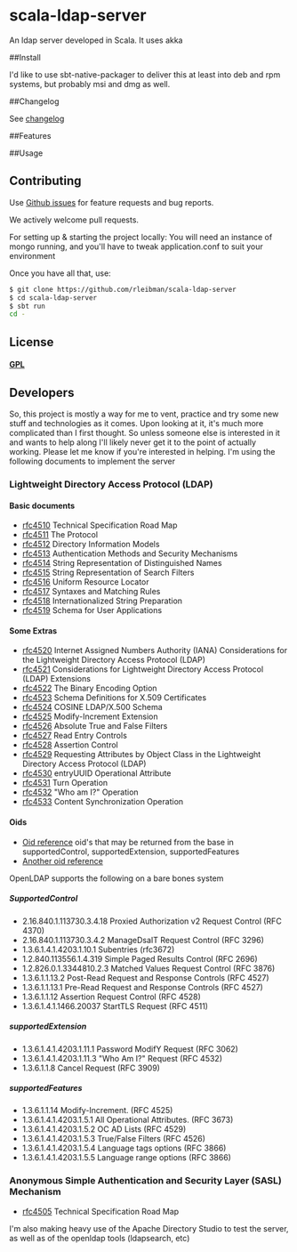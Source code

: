 scala-ldap-server
===================

An ldap server developed in Scala. It uses akka

##Install

I'd like to use sbt-native-packager to deliver this at least into deb and rpm systems, but probably msi and dmg as well.

##Changelog

See [changelog](./CHANGELOG.md)

##Features

##Usage

## Contributing

Use [Github issues](https://github.com/rleibman/scala-ldap-server/issues) for feature requests and bug reports.

We actively welcome pull requests.

For setting up & starting the project locally:
You will need an instance of mongo running, and you'll have to tweak application.conf to suit your environment

Once you have all that, use:

```sh
$ git clone https://github.com/rleibman/scala-ldap-server
$ cd scala-ldap-server
$ sbt run
cd -
```

## License

#### [GPL](./LICENSE)

## Developers
So, this project is mostly a way for me to vent, practice and try some new stuff and technologies as it comes. 
Upon looking at it, it's much more complicated than I first thought. So unless someone else is interested in it and 
wants to help along I'll likely never get it to the point of actually working.
Please let me know if you're interested in helping.
I'm using the following documents to implement the server

### Lightweight Directory Access Protocol (LDAP)
#### Basic documents 
- [rfc4510](https://tools.ietf.org/html/rfc4510) Technical Specification Road Map 
- [rfc4511](https://tools.ietf.org/html/rfc4511) The Protocol 
- [rfc4512](https://tools.ietf.org/html/rfc4512) Directory Information Models 
- [rfc4513](https://tools.ietf.org/html/rfc4513) Authentication Methods and Security Mechanisms 
- [rfc4514](https://tools.ietf.org/html/rfc4514) String Representation of Distinguished Names 
- [rfc4515](https://tools.ietf.org/html/rfc4515) String Representation of Search Filters 
- [rfc4516](https://tools.ietf.org/html/rfc4516) Uniform Resource Locator 
- [rfc4517](https://tools.ietf.org/html/rfc4517) Syntaxes and Matching Rules 
- [rfc4518](https://tools.ietf.org/html/rfc4518) Internationalized String Preparation 
- [rfc4519](https://tools.ietf.org/html/rfc4519) Schema for User Applications
 
#### Some Extras
- [rfc4520](https://tools.ietf.org/html/rfc4520) Internet Assigned Numbers Authority (IANA) Considerations for the Lightweight Directory Access Protocol (LDAP) 
- [rfc4521](https://tools.ietf.org/html/rfc4521) Considerations for Lightweight Directory Access Protocol (LDAP) Extensions 
- [rfc4522](https://tools.ietf.org/html/rfc4522) The Binary Encoding Option 
- [rfc4523](https://tools.ietf.org/html/rfc4523) Schema Definitions for X.509 Certificates 
- [rfc4524](https://tools.ietf.org/html/rfc4524) COSINE LDAP/X.500 Schema 
- [rfc4525](https://tools.ietf.org/html/rfc4525) Modify-Increment Extension 
- [rfc4526](https://tools.ietf.org/html/rfc4526) Absolute True and False Filters 
- [rfc4527](https://tools.ietf.org/html/rfc4527) Read Entry Controls 
- [rfc4528](https://tools.ietf.org/html/rfc4528) Assertion Control 
- [rfc4529](https://tools.ietf.org/html/rfc4529) Requesting Attributes by Object Class in the Lightweight Directory Access Protocol (LDAP) 
- [rfc4530](https://tools.ietf.org/html/rfc4530) entryUUID Operational Attribute 
- [rfc4531](https://tools.ietf.org/html/rfc4531) Turn Operation 
- [rfc4532](https://tools.ietf.org/html/rfc4532) "Who am I?" Operation 
- [rfc4533](https://tools.ietf.org/html/rfc4533) Content Synchronization Operation

#### Oids
- [Oid reference](https://www.ldap.com/ldap-oid-reference) oid's that may be returned from the base in supportedControl, supportedExtension, supportedFeatures
- [Another oid reference](http://www.networksorcery.com/enp/protocol/ldap.htm)

OpenLDAP supports the following on a bare bones system

##### SupportedControl
- 2.16.840.1.113730.3.4.18 Proxied Authorization v2 Request Control (RFC 4370)
- 2.16.840.1.113730.3.4.2  ManageDsaIT Request Control (RFC 3296)
- 1.3.6.1.4.1.4203.1.10.1  Subentries (rfc3672)
- 1.2.840.113556.1.4.319   Simple Paged Results Control (RFC 2696)
- 1.2.826.0.1.3344810.2.3  Matched Values Request Control (RFC 3876)
- 1.3.6.1.1.13.2           Post-Read Request and Response Controls (RFC 4527)
- 1.3.6.1.1.13.1           Pre-Read Request and Response Controls (RFC 4527)
- 1.3.6.1.1.12             Assertion Request Control (RFC 4528)
- 1.3.6.1.4.1.1466.20037   StartTLS Request (RFC 4511)

##### supportedExtension
- 1.3.6.1.4.1.4203.1.11.1  Password ModifY Request (RFC 3062)
- 1.3.6.1.4.1.4203.1.11.3  "Who Am I?" Request (RFC 4532)
- 1.3.6.1.1.8              Cancel Request (RFC 3909)

##### supportedFeatures
- 1.3.6.1.1.14             Modify-Increment. (RFC 4525)
- 1.3.6.1.4.1.4203.1.5.1   All Operational Attributes. (RFC 3673)
- 1.3.6.1.4.1.4203.1.5.2   OC AD Lists (RFC 4529)
- 1.3.6.1.4.1.4203.1.5.3   True/False Filters (RFC 4526)
- 1.3.6.1.4.1.4203.1.5.4   Language tags options (RFC 3866)
- 1.3.6.1.4.1.4203.1.5.5   Language range options (RFC 3866)

### Anonymous Simple Authentication and Security Layer (SASL) Mechanism
- [rfc4505](https://tools.ietf.org/html/rfc4505) Technical Specification Road Map 

I'm also making heavy use of the Apache Directory Studio to test the server, as well as of the openldap tools (ldapsearch, etc)
